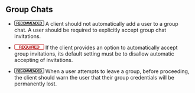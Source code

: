 Group Chats
-----------

- ![](/badge/rec.png) A client should not automatically add a user to a group
  chat. A user should be required to explicitly accept group chat invitations.

- ![](/badge/req.png) If the client provides an option to automatically accept
  group invitations, its default setting must be to disallow automatic
  accepting of invitations.

- ![](/badge/rec.png) When a user attempts to leave a group, before proceeding,
  the client should warn the user that their group credentials will be
  permanently lost.
